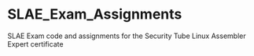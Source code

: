 # SLAE_Exam_Assignments
SLAE Exam code and assignments for the Security Tube Linux Assembler Expert certificate
